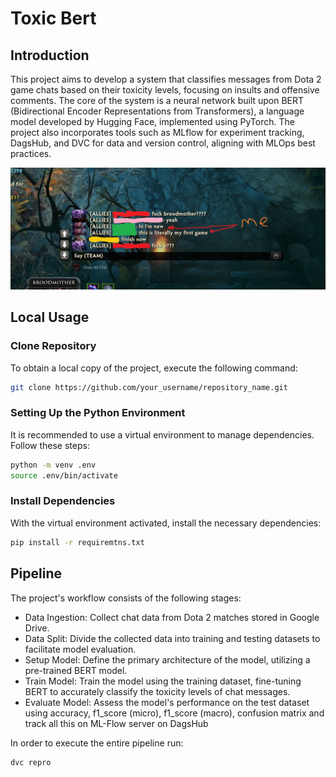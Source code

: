 # Toxic Bert

## Introduction

This project aims to develop a system that classifies messages from Dota 2 game chats based on their toxicity levels, focusing on insults and offensive comments. The core of the system is a neural network built upon BERT (Bidirectional Encoder Representations from Transformers), a language model developed by Hugging Face, implemented using PyTorch. The project also incorporates tools such as MLflow for experiment tracking, DagsHub, and DVC for data and version control, aligning with MLOps best practices.

![AltText](./image.jpg)

## Local Usage

### Clone Repository

To obtain a local copy of the project, execute the following command:

```bash
git clone https://github.com/your_username/repository_name.git
```

### Setting Up the Python Environment

It is recommended to use a virtual environment to manage dependencies. Follow these steps:

```bash
python -m venv .env
source .env/bin/activate
```

### Install Dependencies

With the virtual environment activated, install the necessary dependencies:

```bash
pip install -r requiremtns.txt
```

## Pipeline

The project's workflow consists of the following stages:

*  Data Ingestion: Collect chat data from Dota 2 matches stored in Google Drive.
*  Data Split: Divide the collected data into training and testing datasets to facilitate model evaluation.
*  Setup Model: Define the primary architecture of the model, utilizing a pre-trained BERT model.
*  Train Model: Train the model using the training dataset, fine-tuning BERT to accurately classify the toxicity levels of chat messages.
*  Evaluate Model: Assess the model's performance on the test dataset using accuracy, f1_score (micro), f1_score (macro), confusion matrix and track all this on ML-Flow server on DagsHub

In order to execute the entire pipeline run:

```bash
dvc repro
```




